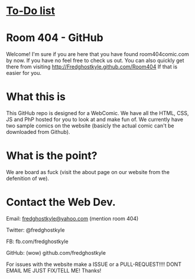 [To-Do list](http://github.com/fredghostkyle/Room404/master/todo.md/)
=======

Room 404 - GitHub 
========
Welcome! I'm sure if you are here that you have found room404comic.com by now. If you have no feel free to check us out. You can also quickly get there from visiting http://Fredghostkyle.github.com/Room404 If that is easier for you. 

What this is
=====
This GitHub repo is designed for a WebComic. We have all the HTML, CSS, JS and PhP hosted for you to look at and make fun of. We currently have two sample comics on the website (basicly the actual comic can't be downloaded from Github).

What is the point?
=====
We are board as fuck (visit the about page on our website from the defenition of we).

Contact the Web Dev.
=====
Email: fredghostkyle@yahoo.com (mention room 404)

Twitter: @fredghostkyle

FB: fb.com/fredghostkyle

GitHub: (wow) github.com/fredghostkyle


For issues with the website make a ISSUE or a PULL-REQUEST!!!! DONT EMAIL ME JUST FIX/TELL ME! Thanks! 
